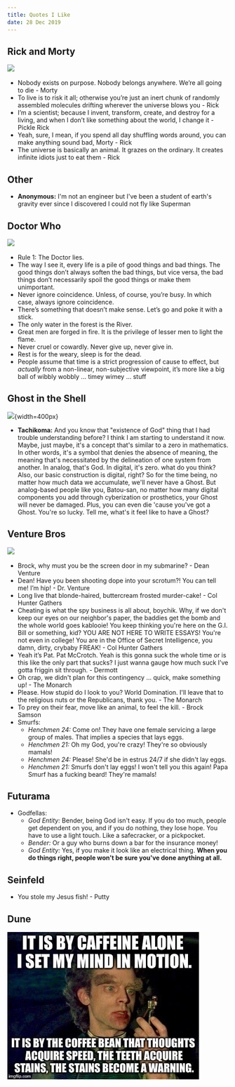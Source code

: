 ```yaml
---
title: Quotes I Like
date: 28 Dec 2019
---
```


## Rick and Morty

![](https://media4.giphy.com/media/QxNUlSv1uQvEFRiTmi/giphy.gif?cid=790b7611d33b37625e28ee0b91cf367b372416202f63f8a3&rid=giphy.gif&ct=g)

- Nobody exists on purpose. Nobody belongs anywhere. We’re all going to die - Morty
- To live is to risk it all; otherwise you’re just an inert chunk of randomly assembled molecules drifting wherever the universe blows you - Rick
- I’m a scientist; because I invent, transform, create, and destroy for a living, and when I don’t like something about the world, I change it - Pickle Rick
- Yeah, sure, I mean, if you spend all day shuffling words around, you can make anything sound bad, Morty - Rick
- The universe is basically an animal. It grazes on the ordinary. It creates infinite idiots just to eat them - Rick

## Other

- **Anonymous:** I'm not an engineer but I've been a student of earth's gravity ever since I discovered I could not fly like Superman

## Doctor Who

![](https://media.giphy.com/media/WjAkQjz7h9ESA/giphy.gif)

- Rule 1: The Doctor lies.
- The way I see it, every life is a pile of good things and bad things. The good things don’t always soften the bad things, but vice versa, the bad things don’t necessarily spoil the good things or make them unimportant.
- Never ignore coincidence. Unless, of course, you’re busy. In which case, always ignore coincidence.
- There’s something that doesn’t make sense. Let’s go and poke it with a stick.
- The only water in the forest is the River.
- Great men are forged in fire. It is the privilege of lesser men to light the flame.
- Never cruel or cowardly. Never give up, never give in.
- Rest is for the weary, sleep is for the dead.
- People assume that time is a strict progression of cause to effect, but *actually* from a non-linear, non-subjective viewpoint, it’s more like a big ball of wibbly wobbly ... timey wimey ... stuff

## Ghost in the Shell

![](https://i.pinimg.com/originals/92/ac/a5/92aca5c943f306aac225cd6f2839e0bb.gif){width=400px}

- **Tachikoma:** And you know that "existence of God" thing that I had trouble understanding before? I think I am starting to understand it now. Maybe, just maybe, it's a concept that's similar to a zero in mathematics. In other words, it's a symbol that denies the absence of meaning, the meaning that's necessitated by the delineation of one system from another. In analog, that's God. In digital, it's zero. what do you think? Also, our basic construction is digital, right? So for the time being, no matter how much data we accumulate, we'll never have a Ghost. But analog-based people like you, Batou-san, no matter how many digital components you add through cyberization or prosthetics, your Ghost will never be damaged. Plus, you can even die 'cause you've got a Ghost. You're so lucky. Tell me, what's it feel like to have a Ghost?

## Venture Bros

![](https://31.media.tumblr.com/7805c5e6692617764fe12f34c035610d/tumblr_mqshxfEA4G1stjrslo1_250.gif)

- Brock, why must you be the screen door in my submarine? - Dean Venture
- Dean! Have you been shooting dope into your scrotum?! You can tell me! I’m hip! - Dr. Venture
- Long live that blonde-haired, buttercream frosted murder-cake! - Col Hunter Gathers
- Cheating is what the spy business is all about, boychik. Why, if we don't keep our eyes on our neighbor's paper, the baddies get the bomb and the whole world goes kablooie! You keep thinking you're here on the G.I. Bill or something, kid? YOU ARE NOT HERE TO WRITE ESSAYS! You're not even in college! You are in the Office of Secret Intelligence, you damn, dirty, crybaby FREAK! - Col Hunter Gathers
- Yeah it’s Pat. Pat McCrotch. Yeah is this gonna suck the whole time or is this like the only part that sucks? I just wanna gauge how much suck I’ve gotta friggin sit through. - Dermott
- Oh crap, we didn't plan for this contingency ... quick, make something up! - The Monarch
- Please. How stupid do I look to you? World Domination. I'll leave that to the religious nuts or the Republicans, thank you. - The Monarch
- To prey on their fear, move like an animal, to feel the kill. - Brock Samson
- Smurfs:
    - *Henchmen 24:* Come on! They have one female servicing a large group of males. That implies a species that lays eggs.
    - *Henchmen 21:* Oh my God, you're crazy! They're so obviously mamals!
    - *Henchmen 24:* Please! She'd be in estrus 24/7 if she didn't lay eggs.
    - *Henchmen 21:* Smurfs don't lay eggs! I won't tell you this again! Papa Smurf has a fucking beard! They're mamals!


## Futurama

- Godfellas:
    - *God Entity:* Bender, being God isn't easy. If you do too much, people get dependent on you, and if you do nothing, they lose hope. You have to use a light touch. Like a safecracker, or a pickpocket.
    - *Bender:* Or a guy who burns down a bar for the insurance money!
    - *God Entity:* Yes, if you make it look like an electrical thing. **When you do things right, people won't be sure you've done anything at all.**

## Seinfeld

- You stole my Jesus fish! - Putty

## Dune

![](dune.png)
